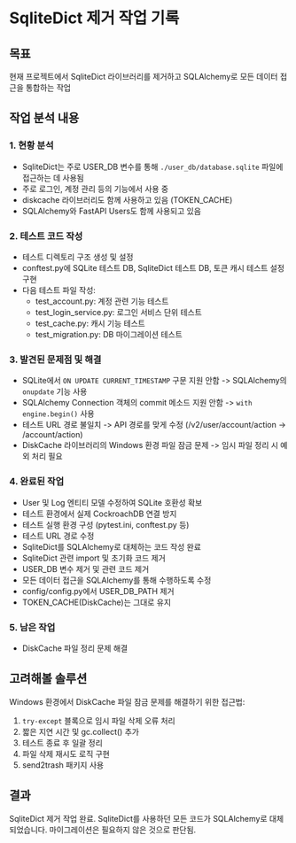 # SqliteDict 제거 작업 기록

## 목표
현재 프로젝트에서 SqliteDict 라이브러리를 제거하고 SQLAlchemy로 모든 데이터 접근을 통합하는 작업

## 작업 분석 내용

### 1. 현황 분석
- SqliteDict는 주로 USER_DB 변수를 통해 `./user_db/database.sqlite` 파일에 접근하는 데 사용됨
- 주로 로그인, 계정 관리 등의 기능에서 사용 중
- diskcache 라이브러리도 함께 사용하고 있음 (TOKEN_CACHE)
- SQLAlchemy와 FastAPI Users도 함께 사용되고 있음

### 2. 테스트 코드 작성
- 테스트 디렉토리 구조 생성 및 설정
- conftest.py에 SQLite 테스트 DB, SqliteDict 테스트 DB, 토큰 캐시 테스트 설정 구현
- 다음 테스트 파일 작성:
  - test_account.py: 계정 관련 기능 테스트
  - test_login_service.py: 로그인 서비스 단위 테스트
  - test_cache.py: 캐시 기능 테스트
  - test_migration.py: DB 마이그레이션 테스트

### 3. 발견된 문제점 및 해결
- SQLite에서 `ON UPDATE CURRENT_TIMESTAMP` 구문 지원 안함 -> SQLAlchemy의 `onupdate` 기능 사용
- SQLAlchemy Connection 객체의 commit 메소드 지원 안함 -> `with engine.begin()` 사용
- 테스트 URL 경로 불일치 -> API 경로를 맞게 수정 (/v2/user/account/action -> /account/action)
- DiskCache 라이브러리의 Windows 환경 파일 잠금 문제 -> 임시 파일 정리 시 예외 처리 필요

### 4. 완료된 작업
- User 및 Log 엔티티 모델 수정하여 SQLite 호환성 확보
- 테스트 환경에서 실제 CockroachDB 연결 방지
- 테스트 실행 환경 구성 (pytest.ini, conftest.py 등)
- 테스트 URL 경로 수정
- SqliteDict를 SQLAlchemy로 대체하는 코드 작성 완료
- SqliteDict 관련 import 및 초기화 코드 제거
- USER_DB 변수 제거 및 관련 코드 제거
- 모든 데이터 접근을 SQLAlchemy를 통해 수행하도록 수정
- config/config.py에서 USER_DB_PATH 제거
- TOKEN_CACHE(DiskCache)는 그대로 유지

### 5. 남은 작업
- DiskCache 파일 정리 문제 해결

## 고려해볼 솔루션
Windows 환경에서 DiskCache 파일 잠금 문제를 해결하기 위한 접근법:
1. `try-except` 블록으로 임시 파일 삭제 오류 처리
2. 짧은 지연 시간 및 gc.collect() 추가
3. 테스트 종료 후 일괄 정리
4. 파일 삭제 재시도 로직 구현
5. send2trash 패키지 사용

## 결과
SqliteDict 제거 작업 완료. SqliteDict를 사용하던 모든 코드가 SQLAlchemy로 대체되었습니다. 마이그레이션은 필요하지 않은 것으로 판단됨.
